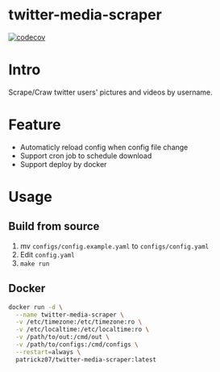 # twitter-media-scraper

[![codecov](https://codecov.io/gh/PetrusZ/twitter-media-scraper/branch/main/graph/badge.svg)](https://codecov.io/gh/PetrusZ/twitter-media-scraper)

# Intro

Scrape/Craw twitter users' pictures and videos by username.

# Feature

* Automaticly reload config when config file change
* Support cron job to schedule download
* Support deploy by docker

# Usage

## Build from source

1. mv `configs/config.example.yaml` to `configs/config.yaml`
1. Edit `config.yaml`
2. `make run`

## Docker

``` sh
docker run -d \
  --name twitter-media-scraper \
  -v /etc/timezone:/etc/timezone:ro \
  -v /etc/localtime:/etc/localtime:ro \
  -v /path/to/out:/cmd/out \
  -v /path/to/configs:/cmd/configs \
  --restart=always \
  patrickz07/twitter-media-scraper:latest
```